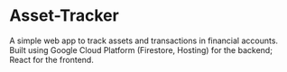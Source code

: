 # Asset-Tracker
A simple web app to track assets and transactions in financial accounts. Built using Google Cloud Platform (Firestore, Hosting) for the backend; React for the frontend.